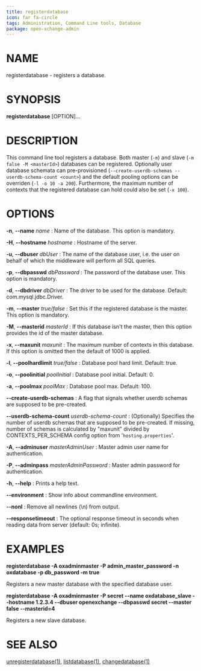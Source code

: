```yaml
---
title: registerdatabase
icon: far fa-circle
tags: Administration, Command Line tools, Database
package: open-xchange-admin
---
```


# NAME

registerdatabase - registers a database.

# SYNOPSIS

**registerdatabase** [OPTION]...

# DESCRIPTION

This command line tool registers a database. Both master (`-m`) and slave (`-m false -M <masterId>`) databases can be registered. Optionally user database schemata can pre-provisioned (`--create-userdb-schemas --userdb-schema-count <count>`) and the default pooling options can be overriden (`-l -o 10 -a 200`). Furthermore, the maximum number of contexts that the registered database can hold could also be set (`-x 100`).

# OPTIONS

**-n**, **--name** *name*
: Name of the database. This option is mandatory.

**-H**, **--hostname** *hostname*
: Hostname of the server.

**-u**, **--dbuser** *dbUser*
: The name of the database user, i.e. the user on behalf of which the middleware will perform all SQL queries.

**-p**, **--dbpasswd** *dbPassword*
: The password of the database user. This option is mandatory.

**-d**, **--dbdriver** *dbDriver*
: The driver to be used for the database. Default: com.mysql.jdbc.Driver.

**-m**, **--master** *true/false*
: Set this if the registered database is the master. This option is mandatory.

**-M**, **--masterid** *masterId*
: If this database isn't the master, then this option provides the id of the master database.

**-x**, **--maxunit** *maxunit*
: The maximum number of contexts in this database. If this option is omitted then the default of 1000 is applied.

**-l**, **--poolhardlimit** *true/false*
: Database pool hard limit. Default: true.

**-o**, **--poolinitial** *poolInitial*
: Database pool initial. Default: 0.

**-a**, **--poolmax** *poolMax*
: Database pool max. Default: 100.

**--create-userdb-schemas**
: A flag that signals whether userdb schemas are supposed to be pre-created.

**--userdb-schema-count** *userdb-schema-count*
: (Optionally) Specifies the number of userdb schemas that are supposed to be pre-created. If missing, number of schemas is calculated by "maxunit" divided by CONTEXTS_PER_SCHEMA config option from '`hosting.properties`'.

**-A**, **--adminuser** *masterAdminUser*
: Master admin user name for authentication.

**-P**, **--adminpass** *masterAdminPassword*
: Master admin password for authentication.

**-h**, **--help**
: Prints a help text.

**--environment**
: Show info about commandline environment.

**--nonl**
: Remove all newlines (\\n) from output.

**--responsetimeout**
: The optional response timeout in seconds when reading data from server (default: 0s; infinite).

# EXAMPLES

**registerdatabase -A oxadminmaster -P admin_master_password -n oxdatabase -p db_password -m true**

Registers a new master database with the specified database user.

**registerdatabase -A oxadminmaster -P secret --name oxdatabase_slave --hostname 1.2.3.4 --dbuser openexchange --dbpasswd secret --master false --masterid=4**

Registers a new slave database.

# SEE ALSO

[unregisterdatabase(1)](unregisterdatabase), [listdatabase(1)](listdatabase), [changedatabase(1)](changedatabase)

